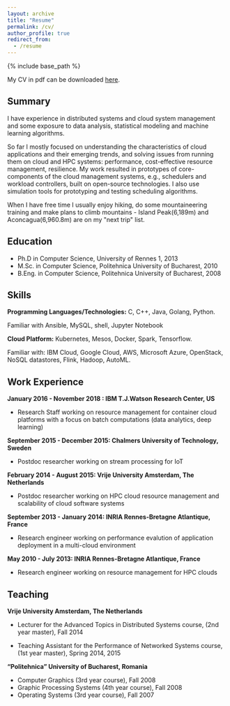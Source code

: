 ```yaml
---
layout: archive
title: "Resume"
permalink: /cv/
author_profile: true
redirect_from:
  - /resume
---
```


{% include base_path %}

My CV in pdf can be downloaded [here](https://github.com/svcostac/svcostac.github.io/blob/master/files/stefania-victoria-costache-resume.pdf).

Summary
------
I have experience in distributed systems and cloud system management and some exposure to data analysis, statistical modeling and machine learning algorithms.

So far I mostly focused on understanding the characteristics of cloud applications and their emerging trends, and solving issues from running them on cloud and HPC systems: performance, cost-effective resource management, resilience. My work resulted in prototypes of core-components of the cloud management systems, e.g., schedulers and workload controllers, built on open-source technologies. I also use simulation tools for prototyping and testing scheduling algorithms. 

When I have free time I usually enjoy hiking, do some mountaineering training and make plans to climb mountains - Island Peak(6,189m) and Aconcagua(6,960.8m) are on my "next trip" list.

Education
------
* Ph.D in Computer Science, University of Rennes 1, 2013
* M.Sc. in Computer Science, Politehnica University of Bucharest, 2010
* B.Eng. in Computer Science, Politehnica University of Bucharest, 2008

Skills
------
**Programming Languages/Technologies:** C, C++, Java, Golang, Python. 

Familiar with Ansible, MySQL, shell, Jupyter Notebook

**Cloud Platform:** Kubernetes, Mesos, Docker, Spark, Tensorflow. 

Familiar with: IBM Cloud, Google Cloud, AWS, Microsoft Azure, OpenStack, NoSQL datastores, Flink, Hadoop, AutoML.

Work Experience
-------
**January 2016 - November 2018 : IBM T.J.Watson Research Center, US**
- Research Staff working on resource management for container cloud platforms with a focus on batch computations (data analytics, deep learning)

**September 2015 - December 2015: Chalmers University of Technology, Sweden**
- Postdoc researcher working on stream processing for IoT

**February 2014 - August 2015: Vrije University Amsterdam, The Netherlands**
- Postdoc researcher working on HPC cloud resource management and scalability of cloud software systems

**September 2013 - January 2014: INRIA Rennes-Bretagne Atlantique, France**
- Research engineer working on performance evalution of application deployment in a multi-cloud environment

**May 2010 - July 2013: INRIA Rennes-Bretagne Atlantique, France**
- Research engineer working on resource management for HPC clouds

  
Teaching
-------

**Vrije University Amsterdam, The Netherlands**
- Lecturer for the Advanced Topics in Distributed Systems course, (2nd year master), Fall 2014

- Teaching Assistant for the Performance of Networked Systems course, (1st year master), Spring 2014, 2015

**“Politehnica” University of Bucharest, Romania**

- Computer Graphics (3rd year course), Fall 2008
- Graphic Processing Systems (4th year course), Fall 2008
- Operating Systems (3rd year course), Fall 2007


